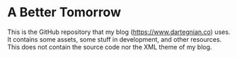 # A Better Tomorrow
This is the GitHub repository that my blog (https://www.dartegnian.co) uses. It contains some assets, some stuff in development, and other resources.
This does not contain the source code nor the XML theme of my blog.
